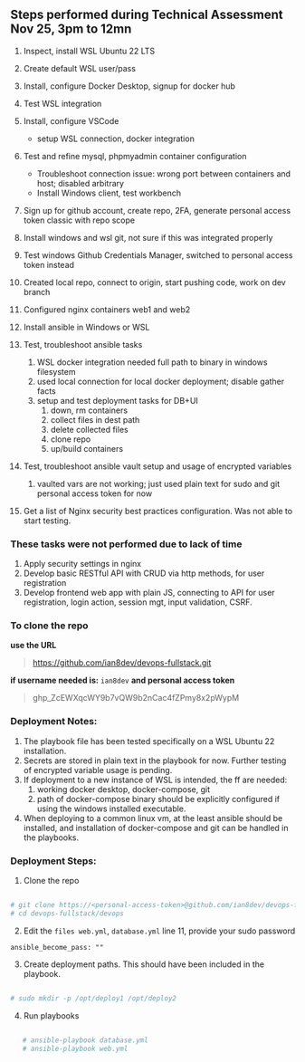 ## Steps performed during Technical Assessment Nov 25, 3pm to 12mn

1. Inspect, install WSL Ubuntu 22 LTS
2. Create default WSL user/pass
3. Install, configure Docker Desktop, signup for docker hub
4. Test WSL integration
5. Install, configure VSCode 
   * setup WSL connection, docker integration

6. Test and refine mysql, phpmyadmin container configuration
   * Troubleshoot connection issue: wrong port between containers and host; disabled arbitrary
   * Install Windows client, test workbench
7. Sign up for github account, create repo, 2FA, generate personal access token classic with repo scope
8. Install windows and wsl git, not sure if this was integrated properly
9. Test windows Github Credentials Manager, switched to personal access token instead
10. Created local repo, connect to origin, start pushing code, work on dev branch
11. Configured nginx containers web1 and web2
12. Install ansible in Windows or WSL
13. Test, troubleshoot ansible tasks
    1. WSL docker integration needed full path to binary in windows filesystem
    2. used local connection for local docker deployment; disable gather facts
    3. setup and test deployment tasks for DB+UI
       1. down, rm containers
       2. collect files in dest path
       3. delete collected files
       4. clone repo
       5. up/build containers
14. Test, troubleshoot ansible vault setup and usage of encrypted variables
    1. vaulted vars are not working; just used plain text for sudo and git personal access token for now
15. Get a list of Nginx security best practices configuration. Was not able to start testing.

### These tasks were not performed due to lack of time
1. Apply security settings in nginx
2. Develop basic RESTful API with CRUD via http methods, for user registration 
3. Develop frontend web app with plain JS, connecting to API for user registration, login action, session mgt, input validation, CSRF.

### To clone the repo
**use the URL**
>https://github.com/ian8dev/devops-fullstack.git

**if username needed is:** `ian8dev`
**and personal access token**
> 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


### Deployment Notes:
1. The playbook file has been tested specifically on a WSL Ubuntu 22 installation.
2. Secrets are stored in plain text in the playbook for now. Further testing of encrypted variable usage is pending.
3. If deployment to a new instance of WSL is intended, the ff are needed:
   1. working docker desktop, docker-compose, git
   2. path of docker-compose binary should be explicitly configured if using the windows installed executable. 
4. When deploying to a common linux vm, at the least ansible should be installed, and installation of docker-compose and git can be handled in the playbooks.

### Deployment Steps:
1. Clone the repo
```bash

# git clone https://<personal-access-token>@github.com/ian8dev/devops-fullstack.git
# cd devops-fullstack/devops
```
2. Edit the `files web.yml`, `database.yml` line 11, provide your sudo password
```
ansible_become_pass: ""
```
3. Create deployment paths. This should have been included in the playbook.
```bash

# sudo mkdir -p /opt/deploy1 /opt/deploy2
```
4. Run playbooks
```bash

   # ansible-playbook database.yml
   # ansible-playbook web.yml
```
